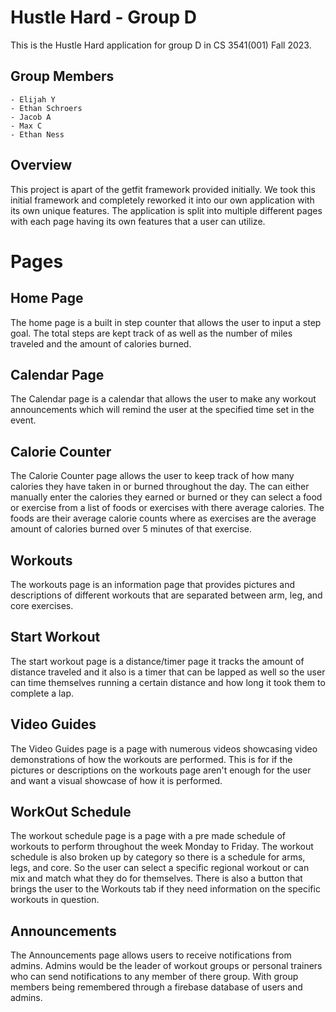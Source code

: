# Hustle Hard - Group D

This is the Hustle Hard application for group D in CS 3541(001) Fall 2023.

## Group Members
    - Elijah Y
    - Ethan Schroers
    - Jacob A
    - Max C
    - Ethan Ness

## Overview

This project is apart of the getfit framework provided initially. We took this initial framework and
completely reworked it into our own application with its own unique features. The application is split
into multiple different pages with each page having its own features that a user can utilize.

# Pages

## Home Page

The home page is a built in step counter that allows the user to input a step goal. The total steps are
kept track of as well as the number of miles traveled and the amount of calories burned.

## Calendar Page

The Calendar page is a calendar that allows the user to make any workout announcements which will remind
the user at the specified time set in the event.

## Calorie Counter

The Calorie Counter page allows the user to keep track of how many calories they have taken in or burned
throughout the day. The can either manually enter the calories they earned or burned or they can select
a food or exercise from a list of foods or exercises with there average calories. The foods are their 
average calorie counts where as exercises are the average amount of calories burned over 5 minutes of
that exercise.

## Workouts

The workouts page is an information page that provides pictures and descriptions of different workouts
that are separated between arm, leg, and core exercises.

## Start Workout

The start workout page is a distance/timer page it tracks the amount of distance traveled and it also is
a timer that can be lapped as well so the user can time themselves running a certain distance and how 
long it took them to complete a lap.

## Video Guides

The Video Guides page is a page with numerous videos showcasing video demonstrations of how the workouts
are performed. This is for if the pictures or descriptions on the workouts page aren't enough for the user
and want a visual showcase of how it is performed.

## WorkOut Schedule

The workout schedule page is a page with a pre made schedule of workouts to perform throughout the week
Monday to Friday. The workout schedule is also broken up by category so there is a schedule for arms, 
legs, and core. So the user can select a specific regional workout or can mix and match what they do
for themselves. There is also a button that brings the user to the Workouts tab if they need information
on the specific workouts in question.

## Announcements

The Announcements page allows users to receive notifications from admins. Admins would be the leader
of workout groups or personal trainers who can send notifications to any member of there group. With
group members being remembered through a firebase database of users and admins.
